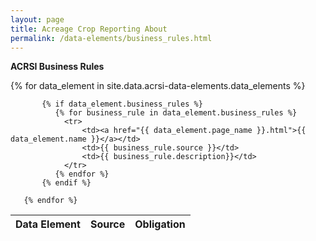 ```yaml
---
layout: page
title: Acreage Crop Reporting About
permalink: /data-elements/business_rules.html
---
```


<span></span>
**ACRSI Business Rules**
<table class="table table-striped">
			<thead>
				<tr>
					<th>Data Element</th>
					<th>Source</th>
					<th>Obligation</th>
				</tr>
			</thead>
        {% for data_element in site.data.acrsi-data-elements.data_elements %}
        
           {% if data_element.business_rules %}
              {% for business_rule in data_element.business_rules %}
                <tr>
                    <td><a href="{{ data_element.page_name }}.html">{{ data_element.name }}</a></td>
                    <td>{{ business_rule.source }}</td>
                    <td>{{ business_rule.description}}</td>
                </tr>
              {% endfor %}
           {% endif %}

	   {% endfor %}
</table>
